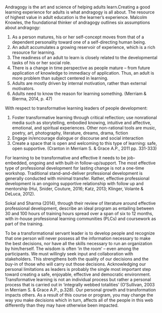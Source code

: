 Andragogy is the art and science of helping adults learn.Creating a good learning experience for adults is what andragogy is all about. The resource of highest value in adult education is the learner’s experience. Malcolm Knowles, the foundational thinker of andragogy outlines six assumptions about andragogy:

1. As a person matures, his or her self-concept moves from that of a dependent personality toward one of a self-directing human being.
2. An adult accumulates a growing reservoir of experience, which is a rich resource for learning.
3. The readiness of an adult to learn is closely related to the developmental tasks of his or her social role.
4. There is a change in time perspective as people mature – from future application of knowledge to immediacy of application. Thus, an adult is more problem than subject centered in learning.
5. Adults are mostly driven by internal motivation, rather than external motivators.
6. Adults need to know the reason for learning something. \(Merriam & Bierma, 2014, p. 47\)

With respect to transformative learning leaders of people development:

1. Foster transformative learning through critical reflection; use nonrational media such as storytelling, embodied knowing, intuitive and affective, emotional, and spiritual experiences. Other non-rational tools are music, poetry, art, photography, literature, dreams, drama, fiction
2. Engage in/encourage dialogue or discourse and social interaction
3. Create a space that is open and welcoming to this type of learning: safe, open supportive. \(Cranton in Merriam S. & Grace A.P., 2011 pp. 331-333\)

For learning to be transformative and effective it needs to be job-embedded, ongoing and with built-in follow-up/support. The most effective type of professional development for lasting change is not a one-time workshop. Traditional stand-and-deliver professional development is generally conducted with minimal transfer. Rather, effective professional development is an ongoing supportive relationship with follow up and mentorship \(Hui, Snider, Couture, 2016; Katz, 2013; Klinger, Volante & DeLuca, 2012\).

Sokal and Sharma \(2014\), through their review of literature around effective professional development, describe an ideal program as entailing between 30 and 100 hours of training hours spread over a span of six to 12 months, with in-house professional learning communities \(PLCs\) and coursework as part of the training.

To be a transformational servant leader is to develop people and recognize that one person will never possess all the information necessary to make the best decisions, nor have all the skills necessary to run an organization by him/herself. The wisdom is often ‘in the room’ – even among the participants. We must willingly seek input and collaboration with stakeholders. This strengthens both the quality of our decisions and the buy-in of those who will carry out those decisions. Acknowledging our personal limitations as leaders is probably the single most important step toward creating a safe, enjoyable, effective and democratic environment. Transformative learning is not an individual process but rather a personal process that is carried out in ‘integrally webbed totalities’ \(O’Sullivan, 2003 in Merriam S. & Grace A.P., p.328\). Our personal growth and transformation impacts others. As a result of this course or program, you may change the way you make decisions which in turn, affects all of the people in this web differently than they may have otherwise been impacted.

